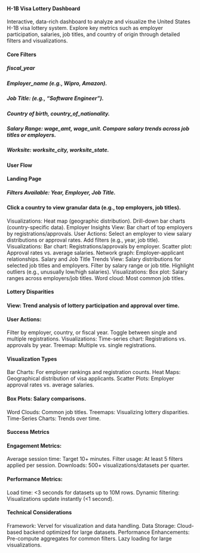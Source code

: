 #### H-1B Visa Lottery Dashboard 

Interactive, data-rich dashboard to analyze and visualize the United States H-1B visa lottery system. Explore key metrics such as employer participation, salaries, job titles, and country of origin through detailed filters and visualizations. 

#### Core Filters
##### fiscal_year
##### Employer_name (e.g., Wipro, Amazon).
##### Job Title: (e.g., “Software Engineer”).
##### Country of birth, country_of_nationality.
##### Salary Range: wage_amt, wage_unit. Compare salary trends across job titles or employers.
##### Worksite: worksite_city, worksite_state.

#### User Flow
#### Landing Page
##### Filters Available: Year, Employer, Job Title.
#### Click a country to view granular data (e.g., top employers, job titles).
Visualizations:
Heat map (geographic distribution).
Drill-down bar charts (country-specific data).
Employer Insights
View: Bar chart of top employers by registrations/approvals.
User Actions:
Select an employer to view salary distributions or approval rates.
Add filters (e.g., year, job title).
Visualizations:
Bar chart: Registrations/approvals by employer.
Scatter plot: Approval rates vs. average salaries.
Network graph: Employer-applicant relationships.
Salary and Job Title Trends
View: Salary distributions for selected job titles and employers.
Filter by salary range or job title.
Highlight outliers (e.g., unusually low/high salaries).
Visualizations:
Box plot: Salary ranges across employers/job titles.
Word cloud: Most common job titles.
#### Lottery Disparities
#### View: Trend analysis of lottery participation and approval over time.
#### User Actions:
Filter by employer, country, or fiscal year.
Toggle between single and multiple registrations.
Visualizations:
Time-series chart: Registrations vs. approvals by year.
Treemap: Multiple vs. single registrations.

#### Visualization Types
Bar Charts: For employer rankings and registration counts.
Heat Maps: Geographical distribution of visa applicants.
Scatter Plots: Employer approval rates vs. average salaries.
#### Box Plots: Salary comparisons.
Word Clouds: Common job titles.
Treemaps: Visualizing lottery disparities.
Time-Series Charts: Trends over time.

#### Success Metrics
#### Engagement Metrics:
Average session time: Target 10+ minutes.
Filter usage: At least 5 filters applied per session.
Downloads: 500+ visualizations/datasets per quarter.
#### Performance Metrics:
Load time: <3 seconds for datasets up to 10M rows.
Dynamic filtering: Visualizations update instantly (<1 second).

#### Technical Considerations
Framework: Vervel for visualization and data handling.
Data Storage: Cloud-based backend optimized for large datasets.
Performance Enhancements:
Pre-compute aggregates for common filters.
Lazy loading for large visualizations.


